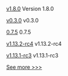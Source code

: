 
[v1.8.0](https://github.com/hyperledger-labs/hlf-operator/releases/tag/v1.8.0) Version 1.8.0

[v0.3.0](https://github.com/hyperledger-labs/fabric-opssc/releases/tag/v0.3.0) v0.3.0

[0.7.5](https://github.com/hyperledger/aries-cloudagent-python/releases/tag/0.7.5) 0.7.5

[v1.13.2-rc4](https://github.com/hyperledger/indy-node/releases/tag/v1.13.2-rc4) v1.13.2-rc4

[v1.13.1-rc3](https://github.com/hyperledger/indy-plenum/releases/tag/v1.13.1-rc3) v1.13.1-rc3


[See more >>>](https://start-here.hyperledger.org/releases)
